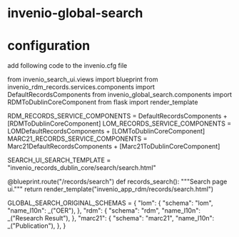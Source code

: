 # invenio-global-search

# configuration

add following code to the invenio.cfg file

from invenio_search_ui.views import blueprint
from invenio_rdm_records.services.components import DefaultRecordsComponents
from invenio_global_search.components import RDMToDublinCoreComponent
from flask import render_template

RDM_RECORDS_SERVICE_COMPONENTS = DefaultRecordsComponents + [RDMToDublinCoreComponent]
LOM_RECORDS_SERVICE_COMPONENTS = LOMDefaultRecordsComponents + [LOMToDublinCoreComponent]
MARC21_RECORDS_SERVICE_COMPONENTS = Marc21DefaultRecordsComponents + [Marc21ToDublinCoreComponent]

SEARCH_UI_SEARCH_TEMPLATE = "invenio_records_dublin_core/search/search.html"

@blueprint.route("/records/search")
def records_search():
    """Search page ui."""
    return render_template("invenio_app_rdm/records/search.html")

GLOBAL_SEARCH_ORIGINAL_SCHEMAS = {
    "lom": {
        "schema": "lom",
        "name_l10n": _("OER"),
    },
    "rdm": {
        "schema": "rdm",
        "name_l10n": _("Research Result"),
    },
    "marc21": {
        "schema": "marc21",
        "name_l10n": _("Publication"),
    },
}
